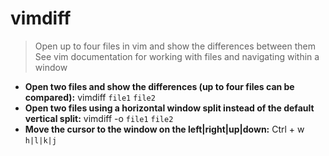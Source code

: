 # vimdiff
> Open up to four files in vim and show the differences between them
> See vim documentation for working with files and navigating within a window
- **Open two files and show the differences (up to four files can be compared):**
vimdiff `file1` `file2`
- **Open two files using a horizontal window split instead of the default vertical split:**
vimdiff -o `file1` `file2`
- **Move the cursor to the window on the left|right|up|down:**
Ctrl + w `h|l|k|j`
